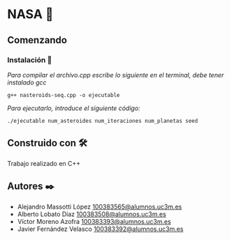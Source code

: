 # NASA 🚀

## Comenzando
### Instalación 🔧
_Para compilar el archivo.cpp escribe lo siguiente en el terminal, debe tener instalado gcc_
```
g++ nasteroids-seq.cpp -o ejecutable
```

_Para ejecutarlo, introduce el siguiente código:_
```
./ejecutable num_asteroides num_iteraciones num_planetas seed
```

## Construido con 🛠️
Trabajo realizado en C++

## Autores ✒️
* Alejandro Massotti López <100383565@alumnos.uc3m.es>
* Alberto Lobato Díaz <100383508@alumnos.uc3m.es>
* Víctor Moreno Azofra <100383393@alumnos.uc3m.es>
* Javier Fernández Velasco <100383392@alumnos.uc3m.es>

